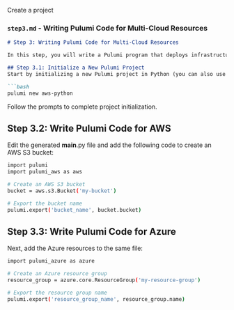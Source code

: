 <!-- ### Create a project on TypeScript

To create a new pulumi project and to be able to edit the proiject using typescript.

we need to run this on terminal
>mkdir quickstart && cd quickstart 
>pulumi new gcp-typescript -->



Create a project

### `step3.md` - **Writing Pulumi Code for Multi-Cloud Resources**
```markdown
# Step 3: Writing Pulumi Code for Multi-Cloud Resources

In this step, you will write a Pulumi program that deploys infrastructure on both AWS and Azure.

## Step 3.1: Initialize a New Pulumi Project
Start by initializing a new Pulumi project in Python (you can also use TypeScript):

```bash
pulumi new aws-python
```

Follow the prompts to complete project initialization.

## Step 3.2: Write Pulumi Code for AWS
Edit the generated __main__.py file and add the following code to create an AWS S3 bucket:

```bash
import pulumi
import pulumi_aws as aws

# Create an AWS S3 bucket
bucket = aws.s3.Bucket('my-bucket')

# Export the bucket name
pulumi.export('bucket_name', bucket.bucket)
```

## Step 3.3: Write Pulumi Code for Azure
Next, add the Azure resources to the same file:

```bash
import pulumi_azure as azure

# Create an Azure resource group
resource_group = azure.core.ResourceGroup('my-resource-group')

# Export the resource group name
pulumi.export('resource_group_name', resource_group.name)

```